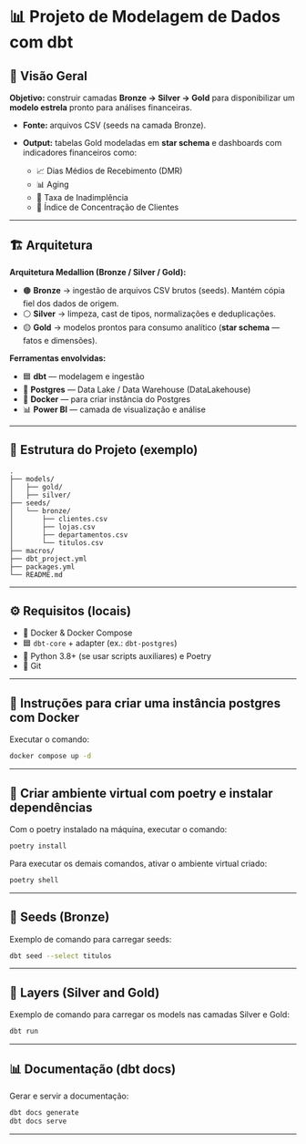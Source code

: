 # 📊 Projeto de Modelagem de Dados com dbt

## 📌 Visão Geral

**Objetivo:** construir camadas **Bronze → Silver → Gold** para disponibilizar um **modelo estrela** pronto para análises financeiras.

* **Fonte:** arquivos CSV (seeds na camada Bronze).
* **Output:** tabelas Gold modeladas em **star schema** e dashboards com indicadores financeiros como:

  * 📈 Dias Médios de Recebimento (DMR)
  * 📊 Aging
  * 💸 Taxa de Inadimplência
  * 👥 Índice de Concentração de Clientes

---

## 🏗️ Arquitetura

**Arquitetura Medallion (Bronze / Silver / Gold):**

* 🟤 **Bronze** → ingestão de arquivos CSV brutos (seeds). Mantém cópia fiel dos dados de origem.
* ⚪ **Silver** → limpeza, cast de tipos, normalizações e deduplicações.
* 🟡 **Gold** → modelos prontos para consumo analítico (**star schema** — fatos e dimensões).

**Ferramentas envolvidas:**

* 🟦 **dbt** — modelagem e ingestão
* 🐘 **Postgres** — Data Lake / Data Warehouse (DataLakehouse)
* 🐳 **Docker** — para criar instância do Postgres
* 📊 **Power BI** — camada de visualização e análise

---

## 📂 Estrutura do Projeto (exemplo)

```
.
├── models/
│   ├── gold/
│   ├── silver/
├── seeds/
│   └── bronze/
│       ├── clientes.csv
│       ├── lojas.csv
│       ├── departamentos.csv
│       └── titulos.csv
├── macros/
├── dbt_project.yml
├── packages.yml
└── README.md
```

---

## ⚙️ Requisitos (locais)

* 🐳 Docker & Docker Compose
* 🟦 `dbt-core` + adapter (ex.: `dbt-postgres`) 
* 🐍 Python 3.8+ (se usar scripts auxiliares) e Poetry
* 🌱 Git

---
## 📌 Instruções para criar uma instância postgres com Docker

Executar o comando:

```bash 
docker compose up -d
```

---

## 📌 Criar ambiente virtual com poetry e instalar dependências

Com o poetry instalado na máquina, executar o comando:

```bash 
poetry install
```

Para executar os demais comandos, ativar o ambiente virtual criado:

```bash
poetry shell
```
---

## 🧩 Seeds (Bronze)

Exemplo de comando para carregar seeds:

```bash
dbt seed --select titulos
```

---

## 🧩 Layers (Silver and Gold)

Exemplo de comando para carregar os models nas camadas Silver e Gold:

```bash 
dbt run 
```
---


## 📊 Documentação (dbt docs)

Gerar e servir a documentação:

```bash
dbt docs generate
dbt docs serve
```

---